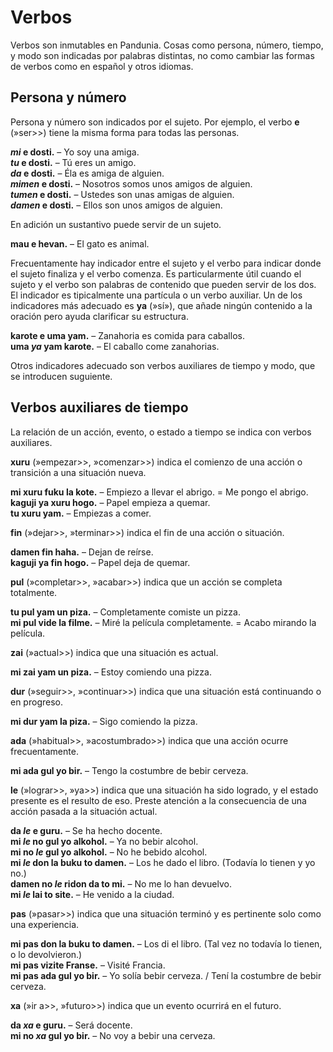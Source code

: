 # Verbos

Verbos son inmutables en Pandunia.
Cosas como persona, número, tiempo, y modo son indicadas por palabras distintas,
no como cambiar las formas de verbos como en español y otros idiomas.

## Persona y número

Persona y número son indicados por el sujeto.
Por ejemplo, el verbo
**e**
(»ser>>) tiene la misma forma para todas las personas.

**_mi_ e dosti.**
– Yo soy una amiga.  
**_tu_ e dosti.**
– Tú eres un amigo.  
**_da_ e dosti.**
– Éla es amiga de alguien.  
**_mimen_ e dosti.**
– Nosotros somos unos amigos de alguien.  
**_tumen_ e dosti.**
– Ustedes son unas amigas de alguien.  
**_damen_ e dosti.**
– Ellos son unos amigos de alguien.

En adición un sustantivo puede servir de un sujeto.

**mau e hevan.**
– El gato es animal.

Frecuentamente hay indicador entre el sujeto y el verbo
para indicar donde el sujeto finaliza y el verbo comenza.
Es particularmente útil cuando el sujeto y el verbo son palabras de contenido
que pueden servir de los dos.
El indicador es tipicalmente una partícula o un verbo auxiliar.
Un de los indicadores más adecuado es
**ya**
(»sí»),
que añade ningún contenido a la oración
pero ayuda clarificar su estructura.

**karote e uma yam.**
– Zanahoria es comida para caballos.  
**uma _ya_ yam karote.**
– El caballo come zanahorias.

Otros indicadores adecuado son verbos auxiliares de tiempo y modo,
que se introducen suguiente.


## Verbos auxiliares de tiempo

La relación de un acción, evento, o estado a tiempo se indica con verbos auxiliares.

**xuru**
(»empezar>>, »comenzar>>)
indica el comienzo de una acción o transición a una situación nueva.

**mi xuru fuku la kote.**
– Empiezo a llevar el abrigo. = Me pongo el abrigo.  
**kaguji ya xuru hogo.**
– Papel empieza a quemar.  
**tu xuru yam.**
– Empiezas a comer.

**fin**
(»dejar>>, »terminar>>)
indica el fin de una acción o situación.

**damen fin haha.**
– Dejan de reírse.  
**kaguji ya fin hogo.**
– Papel deja de quemar.

**pul**
(»completar>>, »acabar>>)
indica que un acción se completa totalmente.

**tu pul yam un piza.**
– Completamente comiste un pizza.  
**mi pul vide la filme.**
– Miré la película completamente. = Acabo mirando la película.

**zai**
(»actual>>)
indica que una situación es actual.

**mi zai yam un piza.**
– Estoy comiendo una pizza.

**dur**
(»seguir>>, »continuar>>)
indica que una situación está continuando o en progreso.

**mi dur yam la piza.**
– Sigo comiendo la pizza.

**ada**
(»habitual>>, »acostumbrado>>)
indica que una acción ocurre frecuentamente.

**mi ada gul yo bir.**
– Tengo la costumbre de bebir cerveza.

**le**
(»lograr>>, »ya>>)
indica que una situación ha sido logrado, y el estado presente es el resulto de eso.
Preste atención a la consecuencia de una acción pasada a la situación actual.

**da _le_ e guru.**
– Se ha hecho docente.  
**mi _le_ no gul yo alkohol.**
– Ya no bebir alcohol.  
**mi no _le_ gul yo alkohol.**
– No he bebido alcohol.  
**mi _le_ don la buku to damen.**
– Los he dado el libro. (Todavía lo tienen y yo no.)  
**damen no _le_ ridon da to mi.**
– No me lo han devuelvo.  
**mi _le_ lai to site.**
– He venido a la ciudad.

**pas**
(»pasar>>)
indica que una situación terminó
y es pertinente solo como una experiencia.

**mi pas don la buku to damen.**
– Los di el libro. (Tal vez no todavía lo tienen, o lo devolvieron.)  
**mi pas vizite Franse.**
– Visité Francia.  
**mi pas ada gul yo bir.**
– Yo solía bebir cerveza. / Tení la costumbre de bebir cerveza.

**xa**
(»ir a>>, »futuro>>)
indica que un evento ocurrirá en el futuro.

**da _xa_ e guru.**
– Será docente.  
**mi no _xa_ gul yo bir.**
– No voy a bebir una cerveza.

